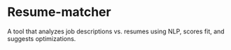 # Resume-matcher
A tool that analyzes job descriptions vs. resumes using NLP, scores fit, and suggests optimizations.
